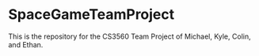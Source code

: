 # SpaceGameTeamProject
This is the repository for the CS3560 Team Project of Michael, Kyle, Colin, and Ethan.

